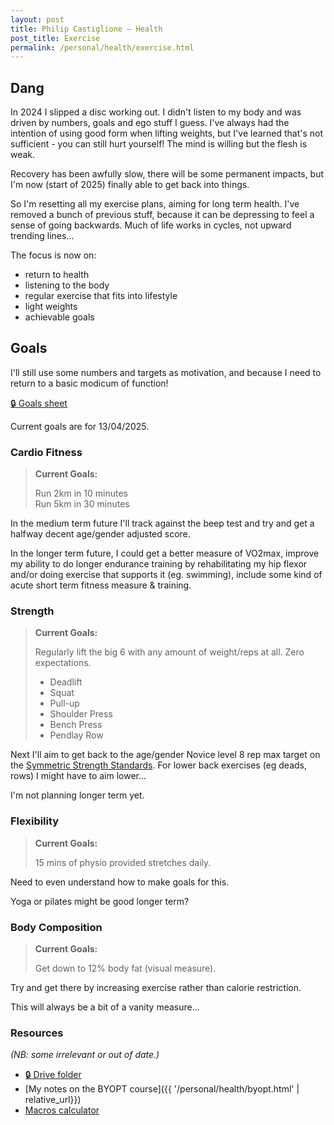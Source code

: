 ```yaml
---
layout: post
title: Philip Castiglione – Health
post_title: Exercise
permalink: /personal/health/exercise.html
---
```


## Dang

In 2024 I slipped a disc working out. I didn't listen to my body and was driven by numbers, goals and ego stuff I guess. I've always had the intention of using good form when lifting weights, but I've learned that's not sufficient - you can still hurt yourself! The mind is willing but the flesh is weak.

Recovery has been awfully slow, there will be some permanent impacts, but I'm now (start of 2025) finally able to get back into things.

So I'm resetting all my exercise plans, aiming for long term health. I've removed a bunch of previous stuff, because it can be depressing to feel a sense of going backwards. Much of life works in cycles, not upward trending lines...

The focus is now on:

* return to health
* listening to the body
* regular exercise that fits into lifestyle
* light weights
* achievable goals

## Goals

I'll still use some numbers and targets as motivation, and because I need to return to a basic modicum of function!

[🔒 Goals sheet](https://docs.google.com/spreadsheets/d/1QLKEKB3iTo4Jgnr3oxST05x6gj5fnlFelt7Qz2zdIkU/edit)

Current goals are for 13/04/2025.

### Cardio Fitness

> **Current Goals:**
> 
> Run 2km in 10 minutes  
> Run 5km in 30 minutes

In the medium term future I'll track against the beep test and try and get a halfway decent age/gender adjusted score.

In the longer term future, I could get a better measure of VO2max, improve my ability to do longer endurance training by rehabilitating my hip flexor and/or doing exercise that supports it (eg. swimming), include some kind of acute short term fitness measure & training.

### Strength

> **Current Goals:**
> 
> Regularly lift the big 6 with any amount of weight/reps at all. Zero expectations.
> 
> * Deadlift
> * Squat
> * Pull-up
> * Shoulder Press
> * Bench Press
> * Pendlay Row

Next I'll aim to get back to the age/gender Novice level 8 rep max target on the [Symmetric Strength Standards](https://symmetricstrength.com/standards#/80/kg/male/36). For lower back exercises (eg deads, rows) I might have to aim lower...

I'm not planning longer term yet.

### Flexibility

> **Current Goals:**
> 
> 15 mins of physio provided stretches daily.

Need to even understand how to make goals for this.

Yoga or pilates might be good longer term?

### Body Composition

> **Current Goals:**
> 
> Get down to 12% body fat (visual measure).

Try and get there by increasing exercise rather than calorie restriction.

This will always be a bit of a vanity measure...

### Resources

_(NB: some irrelevant or out of date.)_

* [🔒 Drive folder](https://drive.google.com/drive/u/0/folders/0B9SaP8ZJ-u4JbGVQaUpOWExadVk?resourcekey=0-Z-JWcJr6y33CtsbPEPM2vg) 
* [My notes on the BYOPT course]({{ '/personal/health/byopt.html' | relative_url}})
* [Macros calculator](https://legionathletics.com/macronutrient-calculator/)
